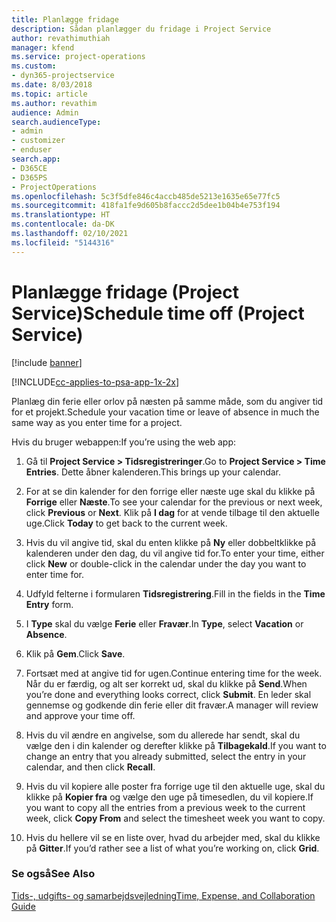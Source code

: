 ```yaml
---
title: Planlægge fridage
description: Sådan planlægger du fridage i Project Service
author: revathimuthiah
manager: kfend
ms.service: project-operations
ms.custom:
- dyn365-projectservice
ms.date: 8/03/2018
ms.topic: article
ms.author: revathim
audience: Admin
search.audienceType:
- admin
- customizer
- enduser
search.app:
- D365CE
- D365PS
- ProjectOperations
ms.openlocfilehash: 5c3f5dfe846c4accb485de5213e1635e65e77fc5
ms.sourcegitcommit: 418fa1fe9d605b8faccc2d5dee1b04b4e753f194
ms.translationtype: HT
ms.contentlocale: da-DK
ms.lasthandoff: 02/10/2021
ms.locfileid: "5144316"
---
```

# <a name="schedule-time-off-project-service"></a><span data-ttu-id="5e803-103">Planlægge fridage (Project Service)</span><span class="sxs-lookup"><span data-stu-id="5e803-103">Schedule time off (Project Service)</span></span>

[!include [banner](../includes/psa-now-project-operations.md)]

[!INCLUDE[cc-applies-to-psa-app-1x-2x](../includes/cc-applies-to-psa-app-1x-2x.md)]

<span data-ttu-id="5e803-104">Planlæg din ferie eller orlov på næsten på samme måde, som du angiver tid for et projekt.</span><span class="sxs-lookup"><span data-stu-id="5e803-104">Schedule your vacation time or leave of absence in much the same way as you enter time for a project.</span></span>  
  
 <span data-ttu-id="5e803-105">Hvis du bruger webappen:</span><span class="sxs-lookup"><span data-stu-id="5e803-105">If you’re using the web app:</span></span>  
  
1.  <span data-ttu-id="5e803-106">Gå til **Project Service > Tidsregistreringer**.</span><span class="sxs-lookup"><span data-stu-id="5e803-106">Go to **Project Service > Time Entries**.</span></span> <span data-ttu-id="5e803-107">Dette åbner kalenderen.</span><span class="sxs-lookup"><span data-stu-id="5e803-107">This brings up your calendar.</span></span>  
  
2.  <span data-ttu-id="5e803-108">For at se din kalender for den forrige eller næste uge skal du klikke på **Forrige** eller **Næste**.</span><span class="sxs-lookup"><span data-stu-id="5e803-108">To see your calendar for the previous or next week, click **Previous** or **Next**.</span></span> <span data-ttu-id="5e803-109">Klik på **I dag** for at vende tilbage til den aktuelle uge.</span><span class="sxs-lookup"><span data-stu-id="5e803-109">Click **Today** to get back to the current week.</span></span>  
  
3.  <span data-ttu-id="5e803-110">Hvis du vil angive tid, skal du enten klikke på **Ny** eller dobbeltklikke på kalenderen under den dag, du vil angive tid for.</span><span class="sxs-lookup"><span data-stu-id="5e803-110">To enter your time, either click **New** or double-click in the calendar under the day you want to enter time for.</span></span>  
  
4.  <span data-ttu-id="5e803-111">Udfyld felterne i formularen **Tidsregistrering**.</span><span class="sxs-lookup"><span data-stu-id="5e803-111">Fill in the fields in the **Time Entry** form.</span></span>  
  
5.  <span data-ttu-id="5e803-112">I **Type** skal du vælge **Ferie** eller **Fravær**.</span><span class="sxs-lookup"><span data-stu-id="5e803-112">In **Type**, select **Vacation** or **Absence**.</span></span>  
  
6.  <span data-ttu-id="5e803-113">Klik på **Gem**.</span><span class="sxs-lookup"><span data-stu-id="5e803-113">Click **Save**.</span></span>  
  
7.  <span data-ttu-id="5e803-114">Fortsæt med at angive tid for ugen.</span><span class="sxs-lookup"><span data-stu-id="5e803-114">Continue entering time for the week.</span></span> <span data-ttu-id="5e803-115">Når du er færdig, og alt ser korrekt ud, skal du klikke på **Send**.</span><span class="sxs-lookup"><span data-stu-id="5e803-115">When you’re done and everything looks correct, click **Submit**.</span></span> <span data-ttu-id="5e803-116">En leder skal gennemse og godkende din ferie eller dit fravær.</span><span class="sxs-lookup"><span data-stu-id="5e803-116">A manager will review and approve your time off.</span></span>  
  
8.  <span data-ttu-id="5e803-117">Hvis du vil ændre en angivelse, som du allerede har sendt, skal du vælge den i din kalender og derefter klikke på **Tilbagekald**.</span><span class="sxs-lookup"><span data-stu-id="5e803-117">If you want to change an entry that you already submitted, select the entry in your calendar, and then click **Recall**.</span></span>  
  
9. <span data-ttu-id="5e803-118">Hvis du vil kopiere alle poster fra forrige uge til den aktuelle uge, skal du klikke på **Kopier fra** og vælge den uge på timesedlen, du vil kopiere.</span><span class="sxs-lookup"><span data-stu-id="5e803-118">If you want to copy all the entries from a previous week to the current week, click **Copy From** and select the timesheet week you want to copy.</span></span>  
  
10. <span data-ttu-id="5e803-119">Hvis du hellere vil se en liste over, hvad du arbejder med, skal du klikke på **Gitter**.</span><span class="sxs-lookup"><span data-stu-id="5e803-119">If you’d rather see a list of what you’re working on, click **Grid**.</span></span>  
  
### <a name="see-also"></a><span data-ttu-id="5e803-120">Se også</span><span class="sxs-lookup"><span data-stu-id="5e803-120">See Also</span></span>  
 [<span data-ttu-id="5e803-121">Tids-, udgifts- og samarbejdsvejledning</span><span class="sxs-lookup"><span data-stu-id="5e803-121">Time, Expense, and Collaboration Guide</span></span>](../psa/time-expense-collaboration-guide.md)

